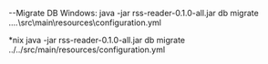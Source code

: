 --Migrate DB
Windows:
java -jar rss-reader-0.1.0-all.jar db migrate ..\..\src\main\resources\configuration.yml

*nix
java -jar rss-reader-0.1.0-all.jar db migrate ../../src/main/resources/configuration.yml
